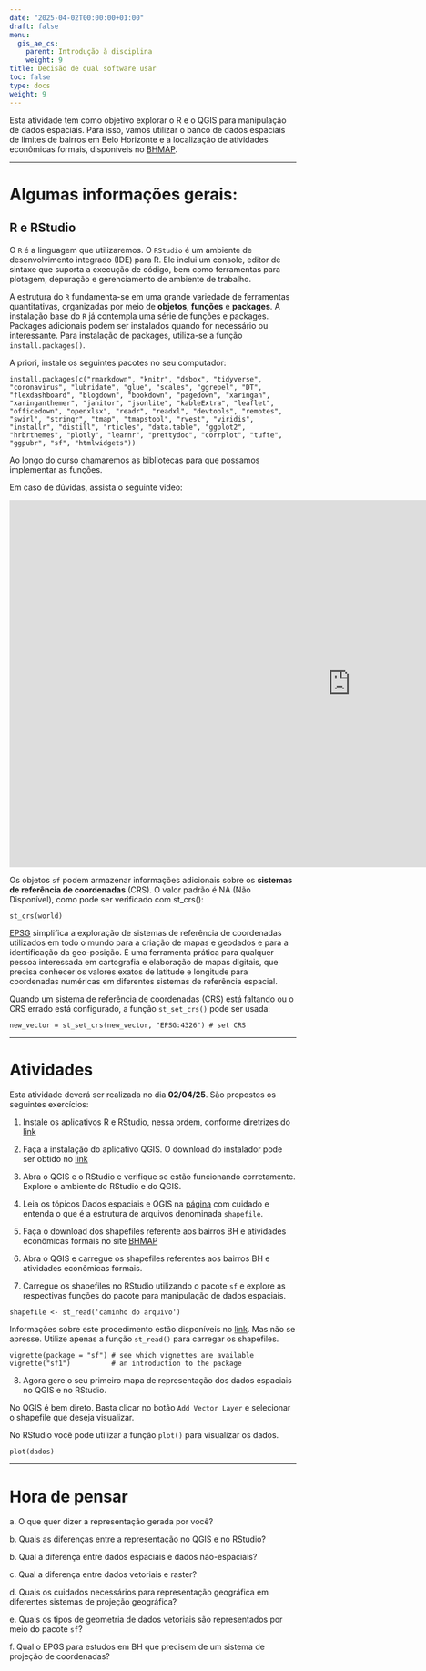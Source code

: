 ```yaml
---
date: "2025-04-02T00:00:00+01:00"
draft: false
menu:
  gis_ae_cs:
    parent: Introdução à disciplina
    weight: 9
title: Decisão de qual software usar
toc: false
type: docs
weight: 9
---
```


Esta atividade tem como objetivo explorar o R e o QGIS para manipulação de dados espaciais. Para isso, vamos utilizar o banco de dados espaciais de limites de bairros em Belo Horizonte e a localização de atividades econômicas formais, disponíveis no [BHMAP](https://bhmap.pbh.gov.br/v2/mapa/idebhgeo#zoom=4&lat=7796893.0925&lon=609250.9075&baselayer=base).

---

# Algumas informações gerais:

## R e RStudio

O `R` é a linguagem que utilizaremos. O `RStudio` é um ambiente de desenvolvimento integrado (IDE) para R. Ele inclui um console, editor de sintaxe que suporta a execução de código, bem como ferramentas para plotagem, depuração e gerenciamento de ambiente de trabalho.

A estrutura do `R` fundamenta-se em uma grande variedade de ferramentas quantitativas, organizadas por meio de **objetos**, **funções** e **packages**. A instalação base do `R` já contempla uma série de funções e packages. Packages adicionais podem ser instalados quando for necessário ou interessante. Para instalação de packages, utiliza-se a função `install.packages()`.

A priori, instale os seguintes pacotes no seu computador:

```{r}
install.packages(c("rmarkdown", "knitr", "dsbox", "tidyverse", "coronavirus", "lubridate", "glue", "scales", "ggrepel", "DT", "flexdashboard", "blogdown", "bookdown", "pagedown", "xaringan", "xaringanthemer", "janitor", "jsonlite", "kableExtra", "leaflet", "officedown", "openxlsx", "readr", "readxl", "devtools", "remotes", "swirl", "stringr", "tmap", "tmapstool", "rvest", "viridis", "installr", "distill", "rticles", "data.table", "ggplot2", "hrbrthemes", "plotly", "learnr", "prettydoc", "corrplot", "tufte", "ggpubr", "sf", "htmlwidgets"))
```

Ao longo do curso chamaremos as bibliotecas para que possamos implementar as funções.

Em caso de dúvidas, assista o seguinte video: 

<iframe width="1197" height="645" src="https://www.youtube.com/embed/dOasm9dKjKE?list=PLqDTVtdD-5aPagWJB6_0IaKN3IpIGhFU1" title="HelloR! Breve introdução de funções, pacotes e objetos" frameborder="0" allow="accelerometer; autoplay; clipboard-write; encrypted-media; gyroscope; picture-in-picture; web-share" referrerpolicy="strict-origin-when-cross-origin" allowfullscreen></iframe>

Os objetos `sf` podem armazenar informações adicionais sobre os **sistemas de referência de coordenadas** (CRS). O valor padrão é NA (Não Disponível), como pode ser verificado com st_crs():

```{r}
st_crs(world)
```

[EPSG](https://epsg.io/) simplifica a exploração de sistemas de referência de coordenadas utilizados em todo o mundo para a criação de mapas e geodados e para a identificação da geo-posição. É uma ferramenta prática para qualquer pessoa interessada em cartografia e elaboração de mapas digitais, que precisa conhecer os valores exatos de latitude e longitude para coordenadas numéricas em diferentes sistemas de referência espacial. 

Quando um sistema de referência de coordenadas (CRS) está faltando ou o CRS errado está configurado, a função `st_set_crs()` pode ser usada:

```{r}
new_vector = st_set_crs(new_vector, "EPSG:4326") # set CRS
```

---

# Atividades

Esta atividade deverá ser realizada no dia **02/04/25**. São propostos os seguintes exercícios:

1. Instale os aplicativos R e RStudio, nessa ordem, conforme diretrizes do [link](https://www.places.education/cursos/intro_r/install/) 

2. Faça a instalação do aplicativo QGIS. O download do instalador pode ser obtido no [link](https://qgis.org/download/)

3. Abra o QGIS e o RStudio e verifique se estão funcionando corretamente. Explore o ambiente do RStudio e do QGIS.

4. Leia os tópicos Dados espaciais e QGIS na [página](https://www.places.education/cursos/spatial/localizacao/#dados-espaciais) com cuidado e entenda o que é a estrutura de arquivos denominada `shapefile`.  

5. Faça o download dos shapefiles referente aos bairros BH e atividades econômicas formais no site [BHMAP](https://bhmap.pbh.gov.br/v2/mapa/idebhgeo?#zoom=4&lat=7796893.0925&lon=609250.9075&baselayer=base)

6. Abra o QGIS e carregue os shapefiles referentes aos bairros BH e atividades econômicas formais.

7. Carregue os shapefiles no RStudio utilizando o pacote `sf` e explore as respectivas funções do pacote para manipulação de dados espaciais. 

```{r}
shapefile <- st_read('caminho do arquivo')
```

Informações sobre este procedimento estão disponíveis no [link](https://www.places.education/cursos/spatial/geodata/). Mas não se apresse. Utilize apenas a função `st_read()` para carregar os shapefiles.  

```{r}
vignette(package = "sf") # see which vignettes are available
vignette("sf1")          # an introduction to the package
```

8. Agora gere o seu primeiro mapa de representação dos dados espaciais no QGIS e no RStudio. 

No QGIS é bem direto. Basta clicar no botão `Add Vector Layer` e selecionar o shapefile que deseja visualizar.

No RStudio você pode utilizar a função `plot()` para visualizar os dados. 

```{r}
plot(dados)
```

---

# Hora de pensar

a. O que quer dizer a representação gerada por você?

b. Quais as diferenças entre a representação no QGIS e no RStudio?

b. Qual a diferença entre dados espaciais e dados não-espaciais? 

c. Qual a diferença entre dados vetoriais e raster? 

d. Quais os cuidados necessários para representação geográfica em diferentes sistemas de projeção geográfica?

e. Quais os tipos de geometria de dados vetoriais são representados por meio do pacote `sf`?

f. Qual o EPGS para estudos em BH que precisem de um sistema de projeção de coordenadas? 
